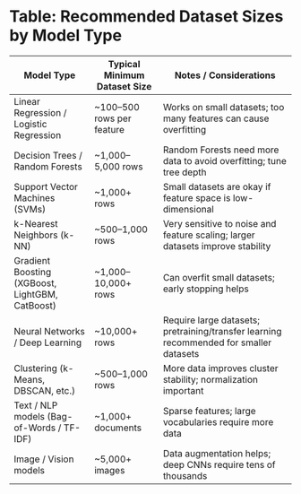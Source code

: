 # Table: Recommended Dataset Sizes by Model Type

| Model Type | Typical Minimum Dataset Size | Notes / Considerations 
| ----- | ----- | ----- |
| Linear Regression / Logistic Regression | ~100–500 rows per feature | Works on small datasets; too many features can cause overfitting 
| Decision Trees / Random Forests | ~1,000–5,000 rows | Random Forests need more data to avoid overfitting; tune tree depth 
| Support Vector Machines (SVMs) | ~1,000+ rows | Small datasets are okay if feature space is low-dimensional 
| k-Nearest Neighbors (k-NN) | ~500–1,000 rows | Very sensitive to noise and feature scaling; larger datasets improve stability 
| Gradient Boosting (XGBoost, LightGBM, CatBoost) | ~1,000–10,000+ rows | Can overfit small datasets; early stopping helps 
| Neural Networks / Deep Learning | ~10,000+ rows | Require large datasets; pretraining/transfer learning recommended for smaller datasets 
| Clustering (k-Means, DBSCAN, etc.) | ~500–1,000 rows | More data improves cluster stability; normalization important 
| Text / NLP models (Bag-of-Words / TF-IDF) | ~1,000+ documents | Sparse features; large vocabularies require more data 
| Image / Vision models | ~5,000+ images | Data augmentation helps; deep CNNs require tens of thousands 

